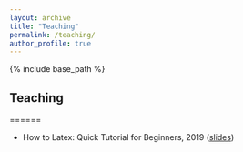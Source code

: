 ```yaml
---
layout: archive
title: "Teaching"
permalink: /teaching/
author_profile: true
---
```


{% include base_path %}

## Teaching

======
* How to Latex: Quick Tutorial for Beginners, 2019 (<a href="https://docs.google.com/viewer?url=https://github.com/JorgeAngel/jorgeangel.github.io/tree/master/_teaching/How_to_LaTeX_noAffiliation.pdf"  target="_blank" type="application/pdf" class="image fit">slides</a>)
